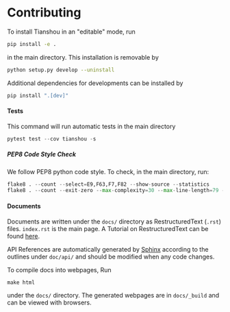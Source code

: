# Contributing

To install Tianshou in an "editable" mode, run
```bash
pip install -e .
```
in the main directory. This installation is removable by
```bash
python setup.py develop --uninstall
```
Additional dependencies for developments can be installed by
```bash
pip install ".[dev]"
```

#### Tests

This command will run automatic tests in the main directory
```python
pytest test --cov tianshou -s
```

##### PEP8 Code Style Check

We follow PEP8 python code style. To check, in the main directory, run:
```python
flake8 . --count --select=E9,F63,F7,F82 --show-source --statistics
flake8 . --count --exit-zero --max-complexity=30 --max-line-length=79 --statistics
```

#### Documents

Documents are written under the `docs/` directory as RestructuredText (`.rst`) files. `index.rst` is the main page. A Tutorial on RestructuredText can be found [here](https://pythonhosted.org/an_example_pypi_project/sphinx.html).

API References are automatically generated by [Sphinx](http://www.sphinx-doc.org/en/stable/) according to the outlines under 
`doc/api/` and should be modified when any code changes.

To compile docs into webpages, Run
```
make html
```
under the `docs/` directory. The generated webpages are in `docs/_build` and
can be viewed with browsers.